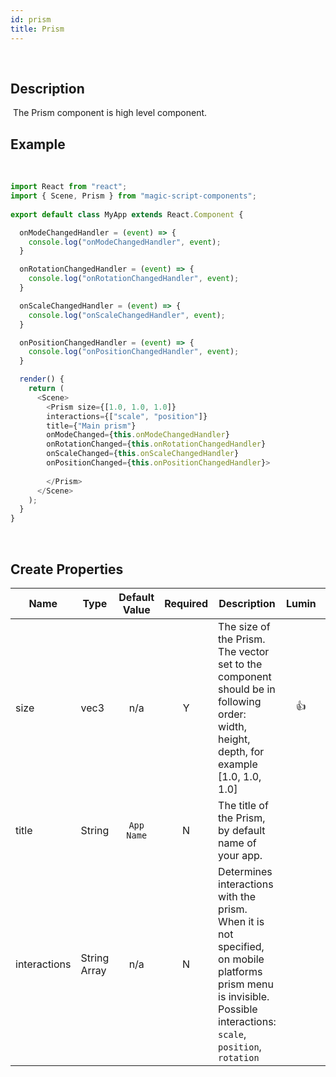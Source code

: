 ```yaml
---
id: prism
title: Prism
---
```

​
## Description
​
The Prism component is high level component.
​
## Example
​
```javascript
import React from "react";
import { Scene, Prism } from "magic-script-components";
​
export default class MyApp extends React.Component {

  onModeChangedHandler = (event) => {
    console.log("onModeChangedHandler", event);
  }

  onRotationChangedHandler = (event) => {
    console.log("onRotationChangedHandler", event);
  }

  onScaleChangedHandler = (event) => {
    console.log("onScaleChangedHandler", event);
  }

  onPositionChangedHandler = (event) => {
    console.log("onPositionChangedHandler", event);
  }

  render() {
    return (
      <Scene>
        <Prism size={[1.0, 1.0, 1.0]} 
        interactions={["scale", "position"]}
        title={"Main prism"}
        onModeChanged={this.onModeChangedHandler}
        onRotationChanged={this.onRotationChangedHandler}
        onScaleChanged={this.onScaleChangedHandler}
        onPositionChanged={this.onPositionChangedHandler}>
​
        </Prism>
      </Scene>
    );
  }
}
```
​
## Create Properties

| Name         | Type         | Default Value | Required | Description                                                                                                                                                           | Lumin | Android |  IOS  |
| ------------ | ------------ | :-----------: | :------: | --------------------------------------------------------------------------------------------------------------------------------------------------------------------- | :---: | :-----: | :---: |
| size         | vec3         |      n/a      |    Y     | The size of the Prism. The vector set to the component should be in following order: width, height, depth, for example [1.0, 1.0, 1.0]                                |   👍   |    👍    |   👍   |
| title        | String       |  `App Name`   |    N     | The title of the Prism, by default name of your app.                                                                                                                  |       |    👍    |   👍   |
| interactions | String Array |      n/a      |    N     | Determines interactions with the prism. When it is not specified, on mobile platforms prism menu is invisible. Possible interactions: `scale`, `position`, `rotation` |       |    👍    |   👍   |
